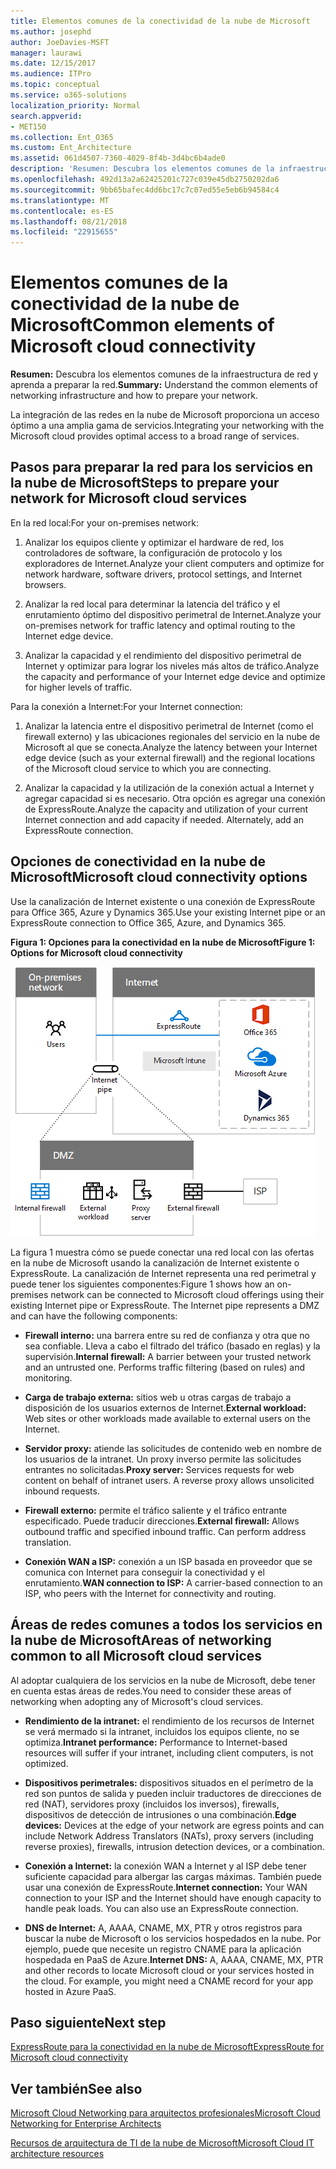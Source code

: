 ```yaml
---
title: Elementos comunes de la conectividad de la nube de Microsoft
ms.author: josephd
author: JoeDavies-MSFT
manager: laurawi
ms.date: 12/15/2017
ms.audience: ITPro
ms.topic: conceptual
ms.service: o365-solutions
localization_priority: Normal
search.appverid:
- MET150
ms.collection: Ent_O365
ms.custom: Ent_Architecture
ms.assetid: 061d4507-7360-4029-8f4b-3d4bc6b4ade0
description: 'Resumen: Descubra los elementos comunes de la infraestructura de red y aprenda a preparar la red.'
ms.openlocfilehash: 492d13a2a62425201c727c039e45db2750202da6
ms.sourcegitcommit: 9bb65bafec4dd6bc17c7c07ed55e5eb6b94584c4
ms.translationtype: MT
ms.contentlocale: es-ES
ms.lasthandoff: 08/21/2018
ms.locfileid: "22915655"
---
```

# <a name="common-elements-of-microsoft-cloud-connectivity"></a><span data-ttu-id="f7ab2-103">Elementos comunes de la conectividad de la nube de Microsoft</span><span class="sxs-lookup"><span data-stu-id="f7ab2-103">Common elements of Microsoft cloud connectivity</span></span>

 <span data-ttu-id="f7ab2-104">**Resumen:** Descubra los elementos comunes de la infraestructura de red y aprenda a preparar la red.</span><span class="sxs-lookup"><span data-stu-id="f7ab2-104">**Summary:** Understand the common elements of networking infrastructure and how to prepare your network.</span></span>
  
<span data-ttu-id="f7ab2-105">La integración de las redes en la nube de Microsoft proporciona un acceso óptimo a una amplia gama de servicios.</span><span class="sxs-lookup"><span data-stu-id="f7ab2-105">Integrating your networking with the Microsoft cloud provides optimal access to a broad range of services.</span></span>
  
## <a name="steps-to-prepare-your-network-for-microsoft-cloud-services"></a><span data-ttu-id="f7ab2-106">Pasos para preparar la red para los servicios en la nube de Microsoft</span><span class="sxs-lookup"><span data-stu-id="f7ab2-106">Steps to prepare your network for Microsoft cloud services</span></span>
<span data-ttu-id="f7ab2-107"><a name="steps"> </a></span><span class="sxs-lookup"><span data-stu-id="f7ab2-107"><a name="steps"> </a></span></span>

<span data-ttu-id="f7ab2-108">En la red local:</span><span class="sxs-lookup"><span data-stu-id="f7ab2-108">For your on-premises network:</span></span>
  
1. <span data-ttu-id="f7ab2-109">Analizar los equipos cliente y optimizar el hardware de red, los controladores de software, la configuración de protocolo y los exploradores de Internet.</span><span class="sxs-lookup"><span data-stu-id="f7ab2-109">Analyze your client computers and optimize for network hardware, software drivers, protocol settings, and Internet browsers.</span></span>
    
2. <span data-ttu-id="f7ab2-110">Analizar la red local para determinar la latencia del tráfico y el enrutamiento óptimo del dispositivo perimetral de Internet.</span><span class="sxs-lookup"><span data-stu-id="f7ab2-110">Analyze your on-premises network for traffic latency and optimal routing to the Internet edge device.</span></span>
    
3. <span data-ttu-id="f7ab2-111">Analizar la capacidad y el rendimiento del dispositivo perimetral de Internet y optimizar para lograr los niveles más altos de tráfico.</span><span class="sxs-lookup"><span data-stu-id="f7ab2-111">Analyze the capacity and performance of your Internet edge device and optimize for higher levels of traffic.</span></span>
    
<span data-ttu-id="f7ab2-112">Para la conexión a Internet:</span><span class="sxs-lookup"><span data-stu-id="f7ab2-112">For your Internet connection:</span></span>
  
1. <span data-ttu-id="f7ab2-113">Analizar la latencia entre el dispositivo perimetral de Internet (como el firewall externo) y las ubicaciones regionales del servicio en la nube de Microsoft al que se conecta.</span><span class="sxs-lookup"><span data-stu-id="f7ab2-113">Analyze the latency between your Internet edge device (such as your external firewall) and the regional locations of the Microsoft cloud service to which you are connecting.</span></span>
    
2. <span data-ttu-id="f7ab2-p101">Analizar la capacidad y la utilización de la conexión actual a Internet y agregar capacidad si es necesario. Otra opción es agregar una conexión de ExpressRoute.</span><span class="sxs-lookup"><span data-stu-id="f7ab2-p101">Analyze the capacity and utilization of your current Internet connection and add capacity if needed. Alternately, add an ExpressRoute connection.</span></span>
    
## <a name="microsoft-cloud-connectivity-options"></a><span data-ttu-id="f7ab2-116">Opciones de conectividad en la nube de Microsoft</span><span class="sxs-lookup"><span data-stu-id="f7ab2-116">Microsoft cloud connectivity options</span></span>
<span data-ttu-id="f7ab2-117"><a name="steps"> </a></span><span class="sxs-lookup"><span data-stu-id="f7ab2-117"><a name="steps"> </a></span></span>

<span data-ttu-id="f7ab2-118">Use la canalización de Internet existente o una conexión de ExpressRoute para Office 365, Azure y Dynamics 365.</span><span class="sxs-lookup"><span data-stu-id="f7ab2-118">Use your existing Internet pipe or an ExpressRoute connection to Office 365, Azure, and Dynamics 365.</span></span>
  
<span data-ttu-id="f7ab2-119">**Figura 1: Opciones para la conectividad en la nube de Microsoft**</span><span class="sxs-lookup"><span data-stu-id="f7ab2-119">**Figure 1: Options for Microsoft cloud connectivity**</span></span>

![Figura 1:  Opciones para la conectividad en la nube de Microsoft](media/Network-Poster/CommonElements.png)

  
<span data-ttu-id="f7ab2-p102">La figura 1 muestra cómo se puede conectar una red local con las ofertas en la nube de Microsoft usando la canalización de Internet existente o ExpressRoute. La canalización de Internet representa una red perimetral y puede tener los siguientes componentes:</span><span class="sxs-lookup"><span data-stu-id="f7ab2-p102">Figure 1 shows how an on-premises network can be connected to Microsoft cloud offerings using their existing Internet pipe or ExpressRoute. The Internet pipe represents a DMZ and can have the following components:</span></span>
  
- <span data-ttu-id="f7ab2-p103">**Firewall interno:** una barrera entre su red de confianza y otra que no sea confiable. Lleva a cabo el filtrado del tráfico (basado en reglas) y la supervisión.</span><span class="sxs-lookup"><span data-stu-id="f7ab2-p103">**Internal firewall:** A barrier between your trusted network and an untrusted one. Performs traffic filtering (based on rules) and monitoring.</span></span>
    
- <span data-ttu-id="f7ab2-125">**Carga de trabajo externa:** sitios web u otras cargas de trabajo a disposición de los usuarios externos de Internet.</span><span class="sxs-lookup"><span data-stu-id="f7ab2-125">**External workload:** Web sites or other workloads made available to external users on the Internet.</span></span>
    
- <span data-ttu-id="f7ab2-p104">**Servidor proxy:** atiende las solicitudes de contenido web en nombre de los usuarios de la intranet. Un proxy inverso permite las solicitudes entrantes no solicitadas.</span><span class="sxs-lookup"><span data-stu-id="f7ab2-p104">**Proxy server:** Services requests for web content on behalf of intranet users. A reverse proxy allows unsolicited inbound requests.</span></span>
    
- <span data-ttu-id="f7ab2-p105">**Firewall externo:** permite el tráfico saliente y el tráfico entrante especificado. Puede traducir direcciones.</span><span class="sxs-lookup"><span data-stu-id="f7ab2-p105">**External firewall:** Allows outbound traffic and specified inbound traffic. Can perform address translation.</span></span>
    
- <span data-ttu-id="f7ab2-130">**Conexión WAN a ISP:** conexión a un ISP basada en proveedor que se comunica con Internet para conseguir la conectividad y el enrutamiento.</span><span class="sxs-lookup"><span data-stu-id="f7ab2-130">**WAN connection to ISP:** A carrier-based connection to an ISP, who peers with the Internet for connectivity and routing.</span></span>
    
## <a name="areas-of-networking-common-to-all-microsoft-cloud-services"></a><span data-ttu-id="f7ab2-131">Áreas de redes comunes a todos los servicios en la nube de Microsoft</span><span class="sxs-lookup"><span data-stu-id="f7ab2-131">Areas of networking common to all Microsoft cloud services</span></span>
<span data-ttu-id="f7ab2-132"><a name="steps"> </a></span><span class="sxs-lookup"><span data-stu-id="f7ab2-132"><a name="steps"> </a></span></span>

<span data-ttu-id="f7ab2-133">Al adoptar cualquiera de los servicios en la nube de Microsoft, debe tener en cuenta estas áreas de redes.</span><span class="sxs-lookup"><span data-stu-id="f7ab2-133">You need to consider these areas of networking when adopting any of Microsoft's cloud services.</span></span>
  
- <span data-ttu-id="f7ab2-134">**Rendimiento de la intranet:** el rendimiento de los recursos de Internet se verá mermado si la intranet, incluidos los equipos cliente, no se optimiza.</span><span class="sxs-lookup"><span data-stu-id="f7ab2-134">**Intranet performance:** Performance to Internet-based resources will suffer if your intranet, including client computers, is not optimized.</span></span>
    
- <span data-ttu-id="f7ab2-135">**Dispositivos perimetrales:** dispositivos situados en el perímetro de la red son puntos de salida y pueden incluir traductores de direcciones de red (NAT), servidores proxy (incluidos los inversos), firewalls, dispositivos de detección de intrusiones o una combinación.</span><span class="sxs-lookup"><span data-stu-id="f7ab2-135">**Edge devices:** Devices at the edge of your network are egress points and can include Network Address Translators (NATs), proxy servers (including reverse proxies), firewalls, intrusion detection devices, or a combination.</span></span>
    
- <span data-ttu-id="f7ab2-p106">**Conexión a Internet:** la conexión WAN a Internet y al ISP debe tener suficiente capacidad para albergar las cargas máximas. También puede usar una conexión de ExpressRoute.</span><span class="sxs-lookup"><span data-stu-id="f7ab2-p106">**Internet connection:** Your WAN connection to your ISP and the Internet should have enough capacity to handle peak loads. You can also use an ExpressRoute connection.</span></span>
    
- <span data-ttu-id="f7ab2-p107">**DNS de Internet:** A, AAAA, CNAME, MX, PTR y otros registros para buscar la nube de Microsoft o los servicios hospedados en la nube. Por ejemplo, puede que necesite un registro CNAME para la aplicación hospedada en PaaS de Azure.</span><span class="sxs-lookup"><span data-stu-id="f7ab2-p107">**Internet DNS:** A, AAAA, CNAME, MX, PTR and other records to locate Microsoft cloud or your services hosted in the cloud. For example, you might need a CNAME record for your app hosted in Azure PaaS.</span></span>
    

## <a name="next-step"></a><span data-ttu-id="f7ab2-140">Paso siguiente</span><span class="sxs-lookup"><span data-stu-id="f7ab2-140">Next step</span></span>

[<span data-ttu-id="f7ab2-141">ExpressRoute para la conectividad en la nube de Microsoft</span><span class="sxs-lookup"><span data-stu-id="f7ab2-141">ExpressRoute for Microsoft cloud connectivity</span></span>](expressroute-for-microsoft-cloud-connectivity.md)

## <a name="see-also"></a><span data-ttu-id="f7ab2-142">Ver también</span><span class="sxs-lookup"><span data-stu-id="f7ab2-142">See also</span></span>

<span data-ttu-id="f7ab2-143"><a name="steps"> </a></span><span class="sxs-lookup"><span data-stu-id="f7ab2-143"><a name="steps"> </a></span></span>

[<span data-ttu-id="f7ab2-144">Microsoft Cloud Networking para arquitectos profesionales</span><span class="sxs-lookup"><span data-stu-id="f7ab2-144">Microsoft Cloud Networking for Enterprise Architects</span></span>](microsoft-cloud-networking-for-enterprise-architects.md)
  
[<span data-ttu-id="f7ab2-145">Recursos de arquitectura de TI de la nube de Microsoft</span><span class="sxs-lookup"><span data-stu-id="f7ab2-145">Microsoft Cloud IT architecture resources</span></span>](microsoft-cloud-it-architecture-resources.md)


